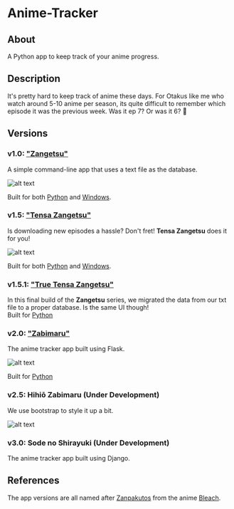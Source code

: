 # Anime-Tracker
## About
A Python app to keep track of your anime progress.
## Description
It's pretty hard to keep track of anime these days. For Otakus like me who watch around 5-10 anime per season, its quite difficult to remember which episode it was the previous week. Was it ep 7? Or was it 6? 🤔

## Versions

### v1.0: ["Zangetsu"](https://github.com/ashwindasr/Anime-Tracker/tree/master/v1.0)
A simple command-line app that uses a text file as the database.

![alt text](https://github.com/ashwindasr/Anime-Tracker/blob/master/assets/images/img1.png)

Built for both [Python](https://github.com/ashwindasr/Anime-Tracker/tree/master/v1.0/python) and [Windows](https://github.com/ashwindasr/Anime-Tracker/tree/master/v1.0/windows).

### v1.5: ["Tensa Zangetsu"](https://github.com/ashwindasr/Anime-Tracker/tree/master/v1.5)
Is downloading new episodes a hassle? Don't fret! **Tensa Zangetsu** does it for you!

![alt text](https://github.com/ashwindasr/Anime-Tracker/blob/master/assets/images/img2.png)

Built for both [Python](https://github.com/ashwindasr/Anime-Tracker/tree/master/v1.5/python) and [Windows](https://github.com/ashwindasr/Anime-Tracker/tree/master/v1.5/windows).

### v1.5.1: ["True Tensa Zangetsu"](https://github.com/ashwindasr/Anime-Tracker/tree/master/v1.5.1) 
In this final build of the **Zangetsu** series, we migrated the data from our txt file to a proper database. Is the same UI though! <br />
Built for [Python](https://github.com/ashwindasr/Anime-Tracker/tree/master/v1.5.1)

### v2.0: ["Zabimaru"](https://github.com/ashwindasr/Anime-Tracker/tree/master/v2.0)
The anime tracker app built using Flask.

![alt text](https://github.com/ashwindasr/Anime-Tracker/blob/master/assets/images/img3.png)

Built for [Python](https://github.com/ashwindasr/Anime-Tracker/tree/master/v2.0)

### v2.5: Hihiō Zabimaru (Under Development)
We use bootstrap to style it up a bit.

![alt text](https://github.com/ashwindasr/Anime-Tracker/blob/master/assets/images/img10.png)

### v3.0: Sode no Shirayuki (Under Development)
The anime tracker app built using Django.

## References
The app versions are all named after [Zanpakutos](https://bleach.fandom.com/wiki/Zanpakut%C5%8D) from the anime [Bleach](https://en.wikipedia.org/wiki/Bleach_(TV_series)).

